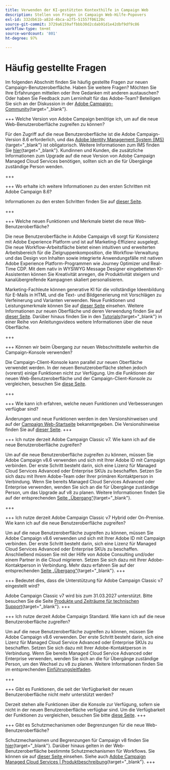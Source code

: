 ```yaml
---
title: Verwenden der KI-gestützten Kontexthilfe in Campaign Web
description: Stellen von Fragen in Campaign Web-Hilfe-Popovers
exl-id: 332db61b-a82d-4bca-a2f5-51557f06120c
source-git-commit: 3729a6159affbbb30d2cdab91d1e42dbf9df9c86
workflow-type: tm+mt
source-wordcount: '801'
ht-degree: 97%

---
```


# Häufig gestellte Fragen

Im folgenden Abschnitt finden Sie häufig gestellte Fragen zur neuen Campaign-Benutzeroberfläche. Haben Sie weitere Fragen? Möchten Sie Ihre Erfahrungen mitteilen oder Ihre Gedanken mit anderen austauschen? Oder haben Sie Feedback zum Lerninhalt für das Adobe-Team? Beteiligen Sie sich an der Diskussion in der [Adobe Campaign-Community](https://experienceleaguecommunities.adobe.com/t5/adobe-campaign-classic-v7/ct-p/adobe-campaign-classic-community?profile.language=de){target="_blank"}.


+++ Welche Version von Adobe Campaign benötige ich, um auf die neue Web-Benutzeroberfläche zugreifen zu können?

Für den Zugriff auf die neue Benutzeroberfläche ist die Adobe Campaign-Version 8.6 erforderlich, und das [Adobe Identity Management System (IMS)](https://helpx.adobe.com/de/enterprise/using/identity.html){target="_blank"} ist obligatorisch. Weitere Informationen zum IMS finden Sie [hier](https://experienceleague.adobe.com/de/docs/campaign/technotes-ac/tn-new/migrate-users-to-ims){target="_blank"}. Kundinnen und Kunden, die zusätzliche Informationen zum Upgrade auf die neue Version von Adobe Campaign Managed Cloud Services benötigen, sollten sich an die für Übergänge zuständige Person wenden.

+++

+++ Wo erhalte ich weitere Informationen zu den ersten Schritten mit Adobe Campaign 8.6?

Informationen zu den ersten Schritten finden Sie auf [dieser Seite](../get-started/get-started.md).

+++

+++ Welche neuen Funktionen und Merkmale bietet die neue Web-Benutzeroberfläche?

Die neue Benutzeroberfläche in Adobe Campaign v8 sorgt für Konsistenz mit Adobe Experience Platform und ist auf Marketing-Effizienz ausgelegt. Die neue Workflow-Arbeitsfläche bietet einen intuitiven und erweiterten Arbeitsbereich für die Zielgruppenkomposition, die Workflow-Verwaltung und das Design von Inhalten sowie integrierte Anwendungsfälle mit nativen Adobe Experience Platform-Programmen wie Journey Optimizer und Real-Time CDP.  Mit dem nativ in WYSIWYG Message Designer eingebetteten KI-Assistenten können Sie Kreativität anregen, die Produktivität steigern und kanalübergreifende Kampagnen skaliert personalisieren.

Marketing-Fachleute können generative KI für die vollständige Ideenbildung für E-Mails in HTML und die Text- und Bildgenerierung mit Vorschlägen zu Verfeinerung und Varianten verwenden. Neue Funktionen und Leistungsmerkmale können Sie auf [dieser Seite](../rn/whats-new.md) einsehen. Weitere Informationen zur neuen Oberfläche und deren Verwendung finden Sie auf [dieser Seite](../get-started/user-interface.md). Darüber hinaus finden Sie in den [Tutorials](https://experienceleague.adobe.com/de/docs/campaign-web-learn/tutorials/overview){target="_blank"} in einer Reihe von Anleitungsvideos weitere Informationen über die neue Oberfläche.

+++

+++  Können wir beim Übergang zur neuen Webschnittstelle weiterhin die Campaign-Konsole verwenden?

Die Campaign-Client-Konsole kann parallel zur neuen Oberfläche verwendet werden. In der neuen Benutzeroberfläche stehen jedoch (vorerst) einige Funktionen nicht zur Verfügung. Um die Funktionen der neuen Web-Benutzeroberfläche und der Campaign-Client-Konsole zu vergleichen, besuchen Sie [diese Seite](../get-started/capability-matrix.md).

+++

+++ Wie kann ich erfahren, welche neuen Funktionen und Verbesserungen verfügbar sind?

Änderungen und neue Funktionen werden in den Versionshinweisen und auf der [Campaign Web-Startseite](../get-started/user-interface.md#user-interface-home) bekanntgegeben. Die Versionshinweise finden Sie auf [dieser Seite](../rn/release-notes.md).
+++


+++  Ich nutze derzeit Adobe Campaign Classic v7. Wie kann ich auf die neue Benutzeroberfläche zugreifen?

Um auf die neue Benutzeroberfläche zugreifen zu können, müssen Sie Adobe Campaign v8.6 verwenden und sich mit Ihrer Adobe ID mit Campaign verbinden. Der erste Schritt besteht darin, sich eine Lizenz für Managed Cloud Services Advanced oder Enterprise SKUs zu beschaffen. Setzen Sie sich dazu mit Ihrem Adobe-Team oder Ihrer primären Kontaktperson in Verbindung. Wenn Sie bereits Managed Cloud Services Advanced oder Enterprise verwenden, wenden Sie sich an die für Übergänge zuständige Person, um das Upgrade auf v8 zu planen. Weitere Informationen finden Sie auf der entsprechenden [Seite „Übergang“](https://experienceleague.adobe.com/de/docs/campaign/campaign-v8/new/v7-to-v8){target="_blank"}.

+++

+++  Ich nutze derzeit Adobe Campaign Classic v7 Hybrid oder On-Premise. Wie kann ich auf die neue Benutzeroberfläche zugreifen?

Um auf die neue Benutzeroberfläche zugreifen zu können, müssen Sie Adobe Campaign v8.6 verwenden und sich mit Ihrer Adobe ID mit Campaign verbinden. Der erste Schritt besteht darin, sich eine Lizenz für Managed Cloud Services Advanced oder Enterprise SKUs zu beschaffen. Anschließend müssen Sie mit der Hilfe von Adobe Consulting und/oder einem Partner in die Cloud migrieren. Setzen Sie sich dazu mit Ihrer Adobe-Kontaktperson in Verbindung. Mehr dazu erfahren Sie auf der entsprechenden [Seite „Übergang“](https://experienceleague.adobe.com/de/docs/campaign/campaign-v8/new/v7-to-v8){target="_blank"}.
+++

+++ Bedeutet dies, dass die Unterstützung für Adobe Campaign Classic v7 eingestellt wird?

Adobe Campaign Classic v7 wird bis zum 31.03.2027 unterstützt. Bitte besuchen Sie die Seite [Produkte und Zeiträume für technischen Support](https://helpx.adobe.com/de/support/programs/eol-matrix.html){target="_blank"}.
+++

+++ Ich nutze derzeit Adobe Campaign Standard. Wie kann ich auf die neue Benutzeroberfläche zugreifen?

Um auf die neue Benutzeroberfläche zugreifen zu können, müssen Sie Adobe Campaign v8.6 verwenden. Der erste Schritt besteht darin, sich eine Lizenz für Managed Cloud Service Advanced oder Enterprise SKUs zu beschaffen. Setzen Sie sich dazu mit Ihrer Adobe-Kontaktperson in Verbindung. Wenn Sie bereits Managed Cloud Service Advanced oder Enterprise verwenden, wenden Sie sich an die für Übergänge zuständige Person, um den Wechsel zu v8 zu planen. Weitere Informationen finden Sie im entsprechenden [Einführungsleitfaden](../../adoption/home.md).

+++


+++ Gibt es Funktionen, die seit der Verfügbarkeit der neuen Benutzeroberfläche nicht mehr unterstützt werden?

Derzeit stehen alle Funktionen über die Konsole zur Verfügung, sofern sie nicht in der neuen Benutzeroberfläche verfügbar sind. Um die Verfügbarkeit der Funktionen zu vergleichen, besuchen Sie bitte [diese Seite](../get-started/capability-matrix.md).
+++


+++ Gibt es Schutzmechanismen oder Begrenzungen für die neue Web-Benutzeroberfläche?

Schutzmechanismen und Begrenzungen für Campaign v8 finden Sie [hier](https://experienceleague.adobe.com/de/docs/campaign/campaign-v8/releases/ac-guardrails){target="_blank"}. Darüber hinaus gelten in der Web-Benutzeroberfläche bestimmte Schutzmechanismen für Workflows. Sie können sie auf [dieser Seite ](../get-started/guardrails.md) einsehen. Siehe auch [Adobe Campaign Managed Cloud Services | Produktbeschreibung](https://helpx.adobe.com/de/legal/product-descriptions/adobe-campaign-managed-cloud-services.html){target="_blank"}.
+++
